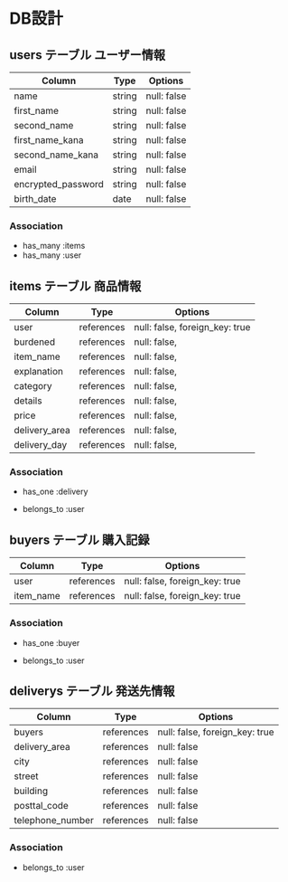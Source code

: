 # DB設計

## users テーブル   ユーザー情報

| Column             | Type   | Options     |
| ------------------ | ------ | ----------- |
| name               | string | null: false |
| first_name         | string | null: false |
| second_name        | string | null: false |
| first_name_kana    | string | null: false |
| second_name_kana   | string | null: false |
| email              | string | null: false |
| encrypted_password | string | null: false |
| birth_date         | date   | null: false |


### Association

* has_many :items
* has_many :user

## items テーブル   商品情報

| Column        | Type       | Options                        |
| ------------- | ---------- | ------------------------------ |
| user          | references | null: false, foreign_key: true |
| burdened      | references | null: false,                   |
| item_name     | references | null: false,                   |
| explanation   | references | null: false,                   |
| category      | references | null: false,                   |
| details       | references | null: false,                   |
| price         | references | null: false,                   |
| delivery_area | references | null: false,                   |
| delivery_day  | references | null: false,                   |

### Association

* has_one :delivery
- belongs_to :user

## buyers テーブル   購入記録

| Column    | Type       | Options                        |
| --------- | ---------- | ------------------------------ |
| user      | references | null: false, foreign_key: true |
| item_name | references | null: false, foreign_key: true |


### Association

* has_one :buyer
- belongs_to :user


## deliverys テーブル   発送先情報

| Column           | Type       | Options                        |
| ---------------- | ---------- | ------------------------------ |
| buyers           | references | null: false, foreign_key: true |
| delivery_area    | references | null: false                    |
| city             | references | null: false                    |
| street           | references | null: false                    |
| building         | references | null: false                    |
| posttal_code     | references | null: false                    |
| telephone_number | references | null: false                    |

### Association

- belongs_to :user